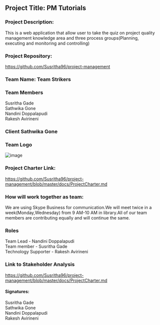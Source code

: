 <b><h2>Project Title: 	PM Tutorials</h2></b>
<b><h3>Project Description:</h3></b>
This is a web application that allow user to take the quiz on project quality management knowledge area and three process groups(Planning, executing and monitoring and controlling) </br>
<b><h3>Project Repository:</h3></b>
https://github.com/Susritha96/project-management
<b><h3>Team Name: Team Strikers</h3></b>
<b><h3>Team Members</h3></b>
Susritha Gade</br>
Sathwika Gone</br>
Nandini Doppalapudi</br>
Rakesh Avirineni</br>
<b><h3>Client Sathwika Gone</h3></b>
<b><h3>Team Logo</h3></b>
![image](https://user-images.githubusercontent.com/42945790/57961463-ba915f80-78d4-11e9-95c3-02a0ed8c2540.png)
<b><h3>Project Charter Link:</h3></b>
https://github.com/Susritha96/project-management/blob/master/docs/ProjectCharter.md</br>
<b><h3>How will work together as team:</h3></b>
We are using Skype Business for communication.We will meet twice in a week(Monday,Wednesday) from 9 AM-10 AM in library.All of our team members are contributing equally and will continue the same.</br>
<b><h3>Roles</h3></b>
Team Lead - Nandini Doppalapudi</br>
Team member - Susritha Gade</br>
Technology Supporter - Rakesh Avirineni</br>
<b><h3>Link to Stakeholder Analysis</h3></b>
https://github.com/Susritha96/project-management/blob/master/docs/ProjectCharter.md</br>
<b><h4>Signatures:</h4></b>
Susritha Gade</br>
Sathwika Gone</br>
Nandini Doppalapudi</br>
Rakesh Avirineni</br>







